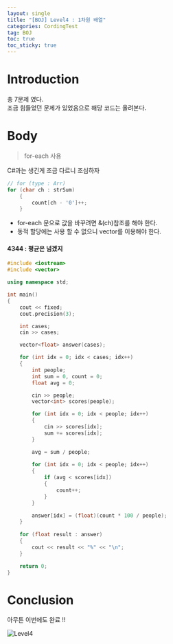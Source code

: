 ```yaml
---
layout: single
title: "[BOJ] Level4 : 1차원 배열"
categories: CordingTest
tag: BOJ
toc: true
toc_sticky: true
---
```


# Introduction
총 7문제 였다. <br>
조금 힘들었던 문제가 있었음으로 해당 코드는 올려본다. <br>

# Body
> for-each 사용

C#과는 생긴게 조금 다르니 조심하자

```c++
// for (type : Arr)
for (char ch : strSum)
    {
        count[ch - '0']++;
    }
```

- for-each 문으로 값을 바꾸려면 &(ch)참조를 해야 한다. 
- 동적 할당에는 사용 할 수 없으니 vector를 이용해야 한다.

#### 4344 : 평균은 넘겠지
```c++
#include <iostream>
#include <vector>

using namespace std;

int main()
{
    cout << fixed;
    cout.precision(3);

    int cases;
    cin >> cases;

    vector<float> answer(cases);

    for (int idx = 0; idx < cases; idx++)
    {
        int people;
        int sum = 0, count = 0;
        float avg = 0;

        cin >> people;
        vector<int> scores(people);

        for (int idx = 0; idx < people; idx++)
        {
            cin >> scores[idx];
            sum += scores[idx];
        }

        avg = sum / people;
        
        for (int idx = 0; idx < people; idx++)
        {
            if (avg < scores[idx])
            {
                count++;
            }
        }

        answer[idx] = (float)(count * 100 / people);
    }
 
    for (float result : answer)
    {
        cout << result << "%" << "\n";
    }

    return 0;
}
```
# Conclusion
아무튼 이번에도 완료 !! <br>

![Level4](https://user-images.githubusercontent.com/97664446/168414157-dbeb65ec-2557-4673-8cb6-93d80c93c49f.PNG)